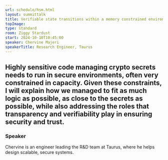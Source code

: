 ```yaml
---
url: schedule/hsm.html
layout: summittalk
title: Verifiable state transitions within a memory constrained environment
topImage:
type: standard
room: Ziggy Stardust
start: 2024-10-10T10:45:00
speaker: Chervine Majeri
speakerTitle: Research Engineer, Taurus
---
```


<div class="font-google font-medium">

Highly sensitive code managing crypto secrets needs to run in secure environments, often very constrained in capacity. Given these constraints, I will explain how we managed to fit as much logic as possible, as close to the secrets as possible, while also addressing the roles that transparency and verifiability play in ensuring security and trust.
---

### Speaker

Chervine is an engineer leading the R&D team at Taurus, where he helps design scalable, secure systems.